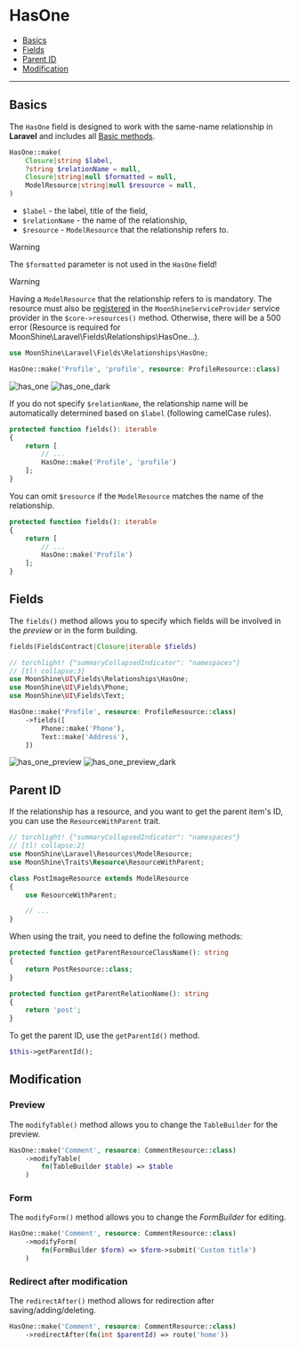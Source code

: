 # HasOne

- [Basics](#basics)
- [Fields](#fields)
- [Parent ID](#parent-id)
- [Modification](#modify)

---

<a name="basics"></a>
## Basics

The `HasOne` field is designed to work with the same-name relationship in **Laravel** and includes all [Basic methods](/docs/{{version}}/fields/basic-methods).

```php
HasOne::make(
    Closure|string $label,
    ?string $relationName = null,
    Closure|string|null $formatted = null,
    ModelResource|string|null $resource = null,
)
```

- `$label` - the label, title of the field,
- `$relationName` - the name of the relationship,
- `$resource` - `ModelResource` that the relationship refers to.

> [!WARNING]
> The `$formatted` parameter is not used in the `HasOne` field!

> [!WARNING]
> Having a `ModelResource` that the relationship refers to is mandatory.
> The resource must also be [registered](/docs/{{version}}/model-resource/index#declaring-in-the-system) in the `MoonShineServiceProvider` service provider in the `$core->resources()` method.
> Otherwise, there will be a 500 error (Resource is required for MoonShine\Laravel\Fields\Relationships\HasOne...).

```php
use MoonShine\Laravel\Fields\Relationships\HasOne;

HasOne::make('Profile', 'profile', resource: ProfileResource::class)
```

![has_one](https://raw.githubusercontent.com/moonshine-software/doc/3.x/resources/screenshots/has_one.png)
![has_one_dark](https://raw.githubusercontent.com/moonshine-software/doc/3.x/resources/screenshots/has_one_dark.png)

If you do not specify `$relationName`, the relationship name will be automatically determined based on `$label` (following camelCase rules).

```php
protected function fields(): iterable
{
    return [
        // ...
        HasOne::make('Profile', 'profile')
    ];
}
```

You can omit `$resource` if the `ModelResource` matches the name of the relationship.

```php
protected function fields(): iterable
{
    return [
        // ...
        HasOne::make('Profile')
    ];
}
```

<a name="fields"></a>
## Fields

The `fields()` method allows you to specify which fields will be involved in the *preview* or in the form building.

```php
fields(FieldsContract|Closure|iterable $fields)
```

```php
// torchlight! {"summaryCollapsedIndicator": "namespaces"}
// [tl! collapse:3]
use MoonShine\UI\Fields\Relationships\HasOne;
use MoonShine\UI\Fields\Phone;
use MoonShine\UI\Fields\Text;

HasOne::make('Profile', resource: ProfileResource::class)
    ->fields([
        Phone::make('Phone'),
        Text::make('Address'),
    ])
```

![has_one_preview](https://raw.githubusercontent.com/moonshine-software/doc/3.x/resources/screenshots/has_one_preview.png)
![has_one_preview_dark](https://raw.githubusercontent.com/moonshine-software/doc/3.x/resources/screenshots/has_one_preview_dark.png)

<a name="parent-id"></a>
## Parent ID

If the relationship has a resource, and you want to get the parent item's ID, you can use the `ResourceWithParent` trait.

```php
// torchlight! {"summaryCollapsedIndicator": "namespaces"}
// [tl! collapse:2]
use MoonShine\Laravel\Resources\ModelResource;
use MoonShine\Traits\Resource\ResourceWithParent;

class PostImageResource extends ModelResource
{
    use ResourceWithParent;

    // ...
}
```

When using the trait, you need to define the following methods:

```php
protected function getParentResourceClassName(): string
{
    return PostResource::class;
}

protected function getParentRelationName(): string
{
    return 'post';
}
```

To get the parent ID, use the `getParentId()` method.

```php
$this->getParentId();
```

<a name="modify"></a>
## Modification

### Preview

The `modifyTable()` method allows you to change the `TableBuilder` for the preview.

```php
HasOne::make('Comment', resource: CommentResource::class)
    ->modifyTable(
        fn(TableBuilder $table) => $table
    )
```

### Form

The `modifyForm()` method allows you to change the *FormBuilder* for editing.

```php
HasOne::make('Comment', resource: CommentResource::class)
    ->modifyForm(
        fn(FormBuilder $form) => $form->submit('Custom title')
    )
```

### Redirect after modification

The `redirectAfter()` method allows for redirection after saving/adding/deleting.

```php
HasOne::make('Comment', resource: CommentResource::class)
    ->redirectAfter(fn(int $parentId) => route('home'))
```

